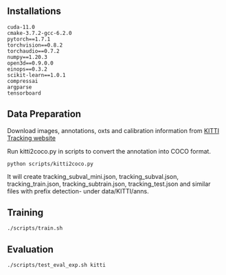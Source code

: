 ## Installations
```
cuda-11.0
cmake-3.7.2-gcc-6.2.0
pytorch==1.7.1 
torchvision==0.8.2 
torchaudio==0.7.2 
numpy==1.20.3 
open3d==0.9.0.0 
einops==0.3.2 
scikit-learn==1.0.1 
compressai 
argparse
tensorboard
```

## Data Preparation
Download images, annotations, oxts and calibration information from <a href="http://www.cvlibs.net/datasets/kitti/eval_tracking.php">KITTI Tracking website</a>

Run kitti2coco.py in scripts to convert the annotation into COCO format.
```
python scripts/kitti2coco.py
```
It will create tracking_subval_mini.json, tracking_subval.json, tracking_train.json, tracking_subtrain.json, tracking_test.json and similar files with prefix detection- under data/KITTI/anns.


## Training
```
./scripts/train.sh
```

## Evaluation
```
./scripts/test_eval_exp.sh kitti
